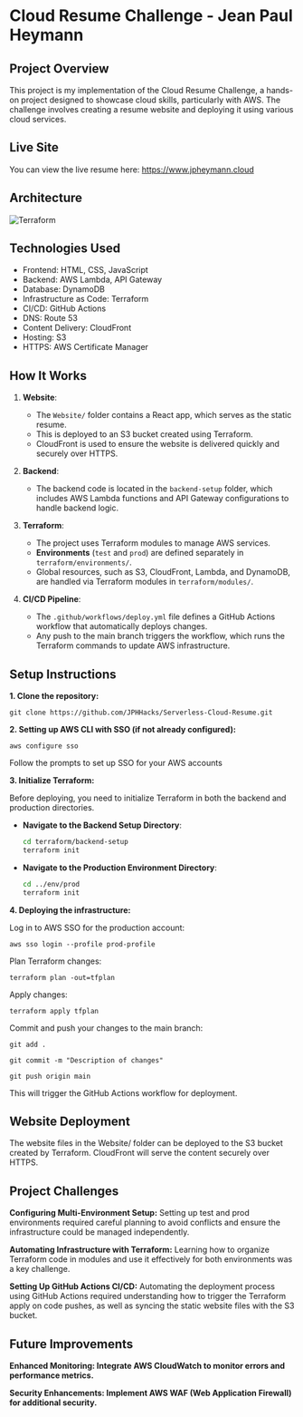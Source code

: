 # Cloud Resume Challenge - Jean Paul Heymann

## Project Overview
This project is my implementation of the Cloud Resume Challenge, a hands-on project designed to showcase cloud skills, particularly with AWS. The challenge involves creating a resume website and deploying it using various cloud services.

## Live Site

You can view the live resume here: https://www.jpheymann.cloud

## Architecture
![Terraform](https://github.com/user-attachments/assets/4a639474-7184-47f7-93a5-5fb99ec84668)



## Technologies Used
- Frontend: HTML, CSS, JavaScript
- Backend: AWS Lambda, API Gateway
- Database: DynamoDB
- Infrastructure as Code: Terraform
- CI/CD: GitHub Actions
- DNS: Route 53
- Content Delivery: CloudFront
- Hosting: S3
- HTTPS: AWS Certificate Manager

## How It Works

1. **Website**:
   - The `Website/` folder contains a React app, which serves as the static resume.
   - This is deployed to an S3 bucket created using Terraform.
   - CloudFront is used to ensure the website is delivered quickly and securely over HTTPS.

2. **Backend**:
   - The backend code is located in the `backend-setup` folder, which includes AWS Lambda functions and API Gateway configurations to handle backend logic.

2. **Terraform**:
   - The project uses Terraform modules to manage AWS services.
   - **Environments** (`test` and `prod`) are defined separately in `terraform/environments/`.
   - Global resources, such as S3, CloudFront, Lambda, and DynamoDB, are handled via Terraform modules in `terraform/modules/`.

3. **CI/CD Pipeline**:
   - The `.github/workflows/deploy.yml` file defines a GitHub Actions workflow that automatically deploys changes.
   - Any push to the main branch triggers the workflow, which runs the Terraform commands to update AWS infrastructure.

## Setup Instructions

**1. Clone the repository:**

   `git clone https://github.com/JPHHacks/Serverless-Cloud-Resume.git`
   

**2. Setting up AWS CLI with SSO (if not already configured):**

   `aws configure sso`
   
   Follow the prompts to set up SSO for your AWS accounts

**3. Initialize Terraform:**

   Before deploying, you need to initialize Terraform in both the backend and production directories.

   - **Navigate to the Backend Setup Directory**:
     ```bash
     cd terraform/backend-setup
     terraform init
     ```

   - **Navigate to the Production Environment Directory**:
     ```bash
     cd ../env/prod
     terraform init
     ```

**4. Deploying the infrastructure:**

   Log in to AWS SSO for the production account:
   
   `aws sso login --profile prod-profile`
   
   Plan Terraform changes:
   
   `terraform plan -out=tfplan`
   
   Apply changes:
   
   `terraform apply tfplan`

   Commit and push your changes to the main branch:
   
   `git add .`
   
   `git commit -m "Description of changes"`
   
   `git push origin main`

   This will trigger the GitHub Actions workflow for deployment.               
   

## Website Deployment

The website files in the Website/ folder can be deployed to the S3 bucket created by Terraform.
CloudFront will serve the content securely over HTTPS.

## Project Challenges

**Configuring Multi-Environment Setup:** 
Setting up test and prod environments required careful planning to avoid conflicts and ensure the infrastructure could be managed independently.

**Automating Infrastructure with Terraform:**
Learning how to organize Terraform code in modules and use it effectively for both environments was a key challenge.

**Setting Up GitHub Actions CI/CD:**
Automating the deployment process using GitHub Actions required understanding how to trigger the Terraform apply on code pushes, as well as syncing the static website files with the S3 bucket.

## Future Improvements

**Enhanced Monitoring: Integrate AWS CloudWatch to monitor errors and performance metrics.**

**Security Enhancements: Implement AWS WAF (Web Application Firewall) for additional security.**

